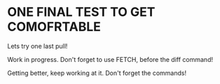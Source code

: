 # ONE FINAL TEST TO GET COMOFRTABLE #

Lets try one last pull!

Work in progress. Don't forget to use FETCH, before the diff command!

Getting better, keep working at it. Don't forget the commands!
